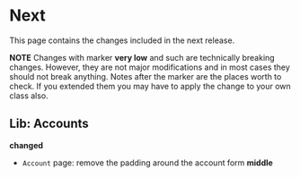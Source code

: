 # Next

This page contains the changes included in the next release.

**NOTE** Changes with marker **very low** and such are technically breaking changes. However, they are
not major modifications and in most cases they should not break anything. Notes after the marker
are the places worth to check. If you extended them you may have to apply the change to your own class also.

## Lib: Accounts

**changed**

- `Account` page: remove the padding around the account form **middle**